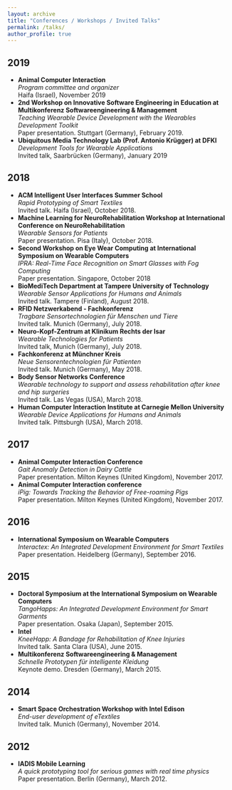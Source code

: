 ```yaml
---
layout: archive
title: "Conferences / Workshops / Invited Talks"
permalink: /talks/
author_profile: true
---
```


## 2019
* **Animal Computer Interaction** <br> *Program committee and organizer* <br> Haifa (Israel), November 2019
* **2nd Workshop on Innovative Software Engineering in Education at Multikonferenz Softwareengineering & Management** <br> *Teaching Wearable Device Development with the Wearables Development Toolkit* <br> Paper presentation. Stuttgart (Germany), February 2019.
* **Ubiquitous Media Technology Lab (Prof. Antonio Krügger) at DFKI** <br> *Development Tools for Wearable Applications* <br> Invited talk, Saarbrücken (Germany), January 2019

## 2018

* **ACM Intelligent User Interfaces Summer School** <br> *Rapid Prototyping of Smart Textiles* <br> Invited talk. Haifa (Israel), October 2018.
* **Machine Learning for NeuroRehabilitation Workshop at International Conference on NeuroRehabilitation** <br> *Wearable Sensors for Patients* <br> Paper presentation. Pisa (Italy), October 2018.
* **Second Workshop on Eye Wear Computing at International Symposium on Wearable Computers** <br> *IPRA: Real-Time Face Recognition on Smart Glasses with Fog Computing* <br> Paper presentation. Singapore, October 2018
* **BioMediTech Department at Tampere University of Technology** <br> *Wearable Sensor Applications for Humans and Animals* <br> Invited talk. Tampere (Finland), August 2018.
* **RFID Netzwerkabend - Fachkonferenz** <br> *Tragbare Sensortechnologien für Menschen und Tiere* <br> Invited talk. Munich (Germany), July 2018.
* **Neuro-Kopf-Zentrum at Klinikum Rechts der Isar** <br> *Wearable Technologies for Patients* <br> Invited talk, Munich (Germany), July 2018.
* **Fachkonferenz at Münchner Kreis** <br> *Neue Sensorentechnologien für Patienten* <br> Invited talk. Munich (Germany), May 2018.
* **Body Sensor Networks Conference** <br> *Wearable technology to support and assess rehabilitation after knee and hip surgeries* <br> Invited talk. Las Vegas (USA), March 2018.
* **Human Computer Interaction Institute at Carnegie Mellon University** <br> *Wearable Device Applications for Humans and Animals* <br> Invited talk. Pittsburgh (USA), March 2018.

## 2017

* **Animal Computer Interaction Conference** <br> *Gait Anomaly Detection in Dairy Cattle* <br> Paper presentation. Milton Keynes (United Kingdom), November 2017.
* **Animal Computer Interaction conference** <br> *iPig: Towards Tracking the Behavior of Free-roaming Pigs* <br> Paper presentation. Milton Keynes (United Kingdom), November 2017.

## 2016
* **International Symposium on Wearable Computers** <br> *Interactex: An Integrated Development Environment for Smart Textiles* <br> Paper presentation. Heidelberg (Germany), September 2016.

## 2015
* **Doctoral Symposium at the International Symposium on Wearable Computers** <br> *TangoHapps: An Integrated Development Environment for Smart Garments* <br> Paper presentation. Osaka (Japan), September 2015.
* **Intel** <br> *KneeHapp: A Bandage for Rehabilitation of Knee Injuries* <br> Invited talk. Santa Clara (USA), June 2015.
* **Multikonferenz Softwareengineering & Management** <br> *Schnelle Prototypen für intelligente Kleidung* <br> Keynote demo. Dresden (Germany), March 2015.

## 2014

* **Smart Space Orchestration Workshop with Intel Edison** <br> *End-user development of eTextiles* <br> Invited talk. Munich (Germany), November 2014.

## 2012
* **IADIS Mobile Learning** <br >*A quick prototyping tool for serious games with real time physics* <br> Paper presentation. Berlin (Germany), March 2012.
